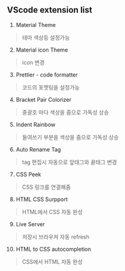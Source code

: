 ## VScode extension list

1. Material Theme
> 테마 색상등 설정가능  

2. Material icon Theme
> icon 변경  

3. Prettier - code formatter
> 코드의 포멧팅을 설정가능  

4. Bracket Pair Colorizer
> 중괄호 마다 색상을 줌으로 가독성 상승  

5. Indent Rainbow
> 들여쓰기 부분을 색상을 줌으로 가독성 상승  

6. Auto Rename Tag 
> tag 편집시 자동으로 앞태그와 끝태그 변경

7. CSS Peek
> CSS 링크를 연결해줌  

8. HTML CSS Surpport
> HTML에서 CSS 자동 완성

9. Live Server
> 저장시 브라우져 자동 refresh

10. HTML to CSS autocompletion
> CSS에서 HTML 자동 완성




